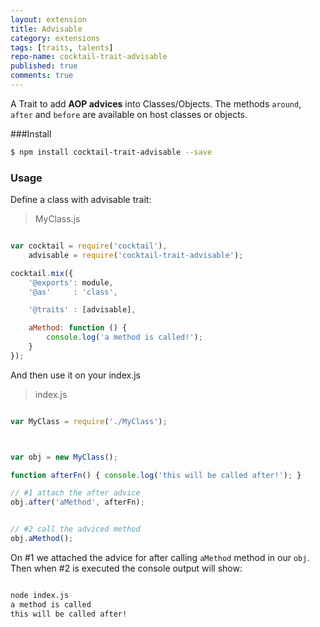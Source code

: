 ```yaml
---
layout: extension
title: Advisable
category: extensions
tags: [traits, talents]
repo-name: cocktail-trait-advisable
published: true
comments: true
---
```


A Trait to add **AOP advices** into Classes/Objects. The methods `around`, `after` and `before` are available on host classes or objects.

<!--break-->


###Install

````bash
$ npm install cocktail-trait-advisable --save
````

### Usage

Define a class with advisable trait:

>MyClass.js

```javascript

var cocktail = require('cocktail'),
    advisable = require('cocktail-trait-advisable');

cocktail.mix({
    '@exports': module,
    '@as'     : 'class',

    '@traits' : [advisable],

    aMethod: function () {
        console.log('a method is called!');
    }
});


```

And then use it on your index.js

>index.js

```javascript

var MyClass = require('./MyClass');



var obj = new MyClass();

function afterFn() { console.log('this will be called after!'); }

// #1 attach the after advice
obj.after('aMethod', afterFn);


// #2 call the adviced method
obj.aMethod(); 

```

On \#1 we attached the advice for after calling `aMethod` method in our `obj`. Then when \#2 is executed the console output will show:

```bash

node index.js
a method is called
this will be called after!

```